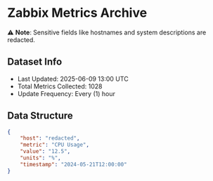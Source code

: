# Zabbix Metrics Archive

⚠️ **Note**: Sensitive fields like hostnames and system descriptions are redacted.

## Dataset Info
- Last Updated: 2025-06-09 13:00 UTC
- Total Metrics Collected: 1028
- Update Frequency: Every (1) hour

## Data Structure
```json
{
    "host": "redacted",
    "metric": "CPU Usage",
    "value": "12.5",
    "units": "%",
    "timestamp": "2024-05-21T12:00:00"
}
```
